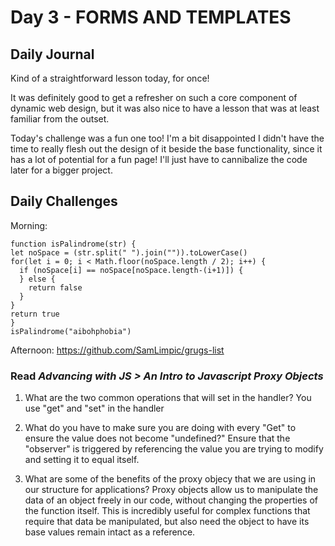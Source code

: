 # Day 3 - FORMS AND TEMPLATES

## Daily Journal
Kind of a straightforward lesson today, for once!

It was definitely good to get a refresher on such a core component of dynamic web design, but it was also nice to have a lesson that was at least familiar from the outset.

Today's challenge was a fun one too!  I'm a bit disappointed I didn't have the time to really flesh out the design of it beside the base functionality, since it has a lot of potential for a fun page!  I'll just have to cannibalize the code later for a bigger project.

## Daily Challenges

Morning: 
```JS
function isPalindrome(str) {
let noSpace = (str.split(" ").join("")).toLowerCase()
for(let i = 0; i < Math.floor(noSpace.length / 2); i++) {
  if (noSpace[i] == noSpace[noSpace.length-(i+1)]) {
  } else {
    return false
  } 
}
return true
}
isPalindrome("aibohphobia")
```

Afternoon: https://github.com/SamLimpic/grugs-list

### Read *Advancing with JS > An Intro to Javascript Proxy Objects*

1. What are the two common operations that will set in the handler?
You use "get" and "set" in the handler

2. What do you have to make sure you are doing with every "Get" to ensure the value does not become "undefined?"
Ensure that the "observer" is triggered by referencing the value you are trying to modify and setting it to equal itself.

3. What are some of the benefits of the proxy objecy that we are using in our structure for applications?
Proxy objects allow us to manipulate the data of an object freely in our code, without changing the properties of the function itself.  This is incredibly useful for complex functions that require that data be manipulated, but also need the object to have its base values remain intact as a reference.
